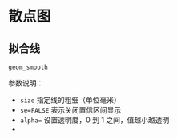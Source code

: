 # 散点图

## 拟合线

`geom_smooth`

参数说明：

- `size` 指定线的粗细（单位毫米）
- `se=FALSE` 表示关闭置信区间显示
- `alpha=` 设置透明度，0 到 1 之间，值越小越透明
-  